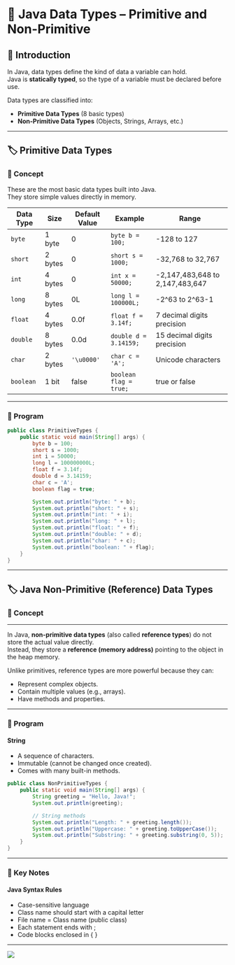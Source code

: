 # 🚀 Java Data Types – Primitive and Non-Primitive

## 📘 Introduction

In Java, data types define the kind of data a variable can hold.  
Java is **statically typed**, so the type of a variable must be declared before use.

Data types are classified into:
- **Primitive Data Types** (8 basic types)
- **Non-Primitive Data Types** (Objects, Strings, Arrays, etc.)

---

## 🏷️ Primitive Data Types

### 📘 Concept

These are the most basic data types built into Java.  
They store simple values directly in memory.

| Data Type | Size   | Default Value  | Example                | Range                           |
|-----------|--------|----------------|------------------------|---------------------------------|
| `byte`    | 1 byte | 0              | `byte b = 100;`        | -128 to 127                     |
| `short`   | 2 bytes| 0              | `short s = 1000;`      | -32,768 to 32,767               |
| `int`     | 4 bytes| 0              | `int x = 50000;`       | -2,147,483,648 to 2,147,483,647 |
| `long`    | 8 bytes| 0L             | `long l = 100000L;`    | -2^63 to 2^63-1                 |
| `float`   | 4 bytes| 0.0f           | `float f = 3.14f;`     | 7 decimal digits precision      |
| `double`  | 8 bytes| 0.0d           | `double d = 3.14159;`  | 15 decimal digits precision     |
| `char`    | 2 bytes| `'\u0000'`     | `char c = 'A';`        | Unicode characters              |
| `boolean` | 1 bit  | false          | `boolean flag = true;` | true or false                   |

---

### 📝 Program

```java
public class PrimitiveTypes {
    public static void main(String[] args) {
        byte b = 100;
        short s = 1000;
        int i = 50000;
        long l = 100000000L;
        float f = 3.14f;
        double d = 3.14159;
        char c = 'A';
        boolean flag = true;

        System.out.println("byte: " + b);
        System.out.println("short: " + s);
        System.out.println("int: " + i);
        System.out.println("long: " + l);
        System.out.println("float: " + f);
        System.out.println("double: " + d);
        System.out.println("char: " + c);
        System.out.println("boolean: " + flag);
    }
}
```

---

## 🏷️ Java Non-Primitive (Reference) Data Types  

### 📘 Concept

---
In Java, **non-primitive data types** (also called **reference types**) do not store the actual value directly.  
Instead, they store a **reference (memory address)** pointing to the object in the heap memory.

Unlike primitives, reference types are more powerful because they can:
- Represent complex objects.
- Contain multiple values (e.g., arrays).
- Have methods and properties.

---

### 📝 Program

#### String
- A sequence of characters.
- Immutable (cannot be changed once created).
- Comes with many built-in methods.

```java
public class NonPrimitiveTypes {
    public static void main(String[] args) {
        String greeting = "Hello, Java!";
        System.out.println(greeting);

        // String methods
        System.out.println("Length: " + greeting.length());
        System.out.println("Uppercase: " + greeting.toUpperCase());
        System.out.println("Substring: " + greeting.substring(0, 5));
    }
}
```

---

### 📌 Key Notes 

#### Java Syntax Rules
- Case-sensitive language
- Class name should start with a capital letter
- File name = Class name (public class)
- Each statement ends with ;
- Code blocks enclosed in { }

---

[![](https://img.shields.io/badge/Go_Back-🔙-d6cadd?style=for-the-badge&labelColor=d6cadd)](../../../../../../TABLE_CONTENT_README.md)

